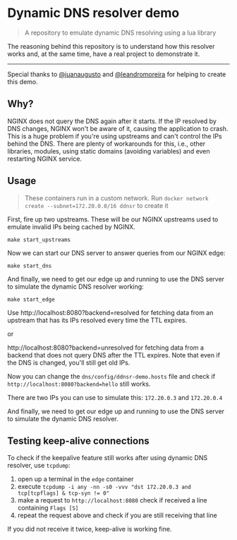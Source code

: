 # Dynamic DNS resolver demo

> A repository to emulate dynamic DNS resolving using a lua library

The reasoning behind this repository is to understand how this resolver works and, at the same time, have a real project to demonstrate it.

---

Special thanks to [@juanaugusto](https://github.com/juanaugusto) and [@leandromoreira](https://github.com/leandromoreira) for helping to create this demo.

## Why?

NGINX does not query the DNS again after it starts. If the IP resolved by DNS changes, NGINX won't be aware of it, causing the application to crash. This is a huge problem if you're using upstreams and can't control the IPs behind the DNS. There are plenty of workarounds for this, i.e., other libraries, modules, using static domains (avoiding variables) and even restarting NGINX service.

## Usage

> These containers run in a custom network. Run `docker network create --subnet=172.20.0.0/16 ddnsr` to create it

First, fire up two upstreams. These will be our NGINX upstreams used to emulate invalid IPs being cached by NGINX.

```console
make start_upstreams
```

Now we can start our DNS server to answer queries from our NGINX edge:

```console
make start_dns
```

And finally, we need to get our edge up and running to use the DNS server to simulate the dynamic DNS resolver working:

```console
make start_edge
```

Use http://localhost:8080?backend=resolved for fetching data from an upstream that has its IPs resolved every time the TTL expires.

or

http://localhost:8080?backend=unresolved for fetching data from a backend that does not query DNS after the TTL expires. Note that even if the DNS is changed, you'll still get old IPs.

Now you can change the `dns/config/ddnsr-demo.hosts` file and check if `http://localhost:8080?backend=hello` still works.

There are two IPs you can use to simulate this: `172.20.0.3` and `172.20.0.4`

And finally, we need to get our edge up and running to use the DNS server to simulate the dynamic DNS resolver.

## Testing keep-alive connections

To check if the keepalive feature still works after using dynamic DNS resolver, use `tcpdump`:

1) open up a terminal in the `edge` container
2) execute `tcpdump -i any -nn -s0 -vvv "dst 172.20.0.3 and tcp[tcpflags] & tcp-syn != 0"`
3) make a request to `http://localhost:8080` check if received a line containing `Flags [S]`
4) repeat the request above and check if you are still receiving that line

If you did not receive it twice, keep-alive is working fine.
